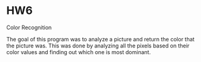 HW6
===

Color Recognition

The goal of this program was to analyze a picture and return the color that the picture was. This was done by analyzing all the pixels based on their color values and finding out which one is most dominant.
